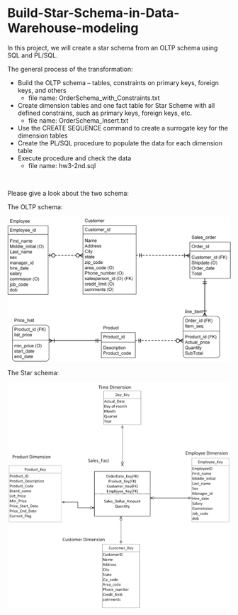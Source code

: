# Build-Star-Schema-in-Data-Warehouse-modeling
In this project, we will create a star schema from an OLTP schema using SQL and PL/SQL.

The general process of the transformation:
* Build the OLTP schema – tables, constraints on primary keys, foreign keys, and others
  * file name: OrderSchema_with_Constraints.txt
* Create dimension tables and one fact table for Star Scheme with all defined constrains, such as primary keys, foreign keys, etc.
  * file name: OrderSchema_Insert.txt
* Use the CREATE SEQUENCE command to create a surrogate key for the dimension tables
* Create the PL/SQL procedure to populate the data for each dimension table
* Execute procedure and check the data
  * file name: hw3-2nd.sql

<br>

Please give a look about the two schema:

The OLTP schema:

![oltp schema](OLTP.jpg)

The Star schema:

![star schema](star.jpg)
